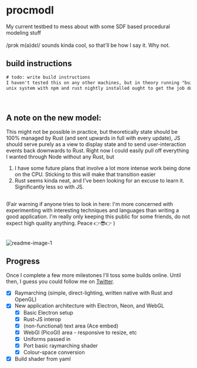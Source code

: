 # procmodl
My current testbed to mess about with some SDF based procedural modeling stuff
<br><br>
/prɔk m(ə)dɛl/ sounds kinda cool, so that'll be how I say it. Why not.

## build instructions
```diff
# todo: write build instructions
I haven't tested this on any other machines, but in theory running "build+run" on a 
unix system with npm and rust nightly installed ought to get the job done. Good luck.
```
<br>

## A note on the new model: 
This might not be possible in practice, but theoretically state should be 100% managed by Rust (and sent upwards in full with every update), JS should serve purely as a view to display state and to send user-interaction events back downwards to Rust. 
Right now I could easily pull off everything I wanted through Node without any Rust, but 
1. I have some future plans that involve a lot more intense work being done on the CPU. Sticking to this will make that transition easier
2. Rust seems kinda neat, and I've been looking for an excuse to learn it. Significantly less so with JS.

##

(Fair warning if anyone tries to look in here: I'm more concerned with experimenting with interesting techniques and languages than writing a good application. I'm really only keeping this public for some friends, do not expect high quality anything. Peace 👉😎👉 )
<br><br>

![readme-image-1](https://user-images.githubusercontent.com/30442265/121402402-d9357980-c927-11eb-9db7-61cd2624d9e9.png)

## Progress
Once I complete a few more milestones I'll toss some builds online. Until then, I guess you could follow me on [Twitter](https://twitter.com/FraserLeeee).

 - [x] Raymarching (simple, direct-lighting, written native with Rust and OpenGL)
 - [x] New application architecture with Electron, Neon, and WebGL
	 - [x] Basic Electron setup
	 - [x] Rust-JS interop
	 - [x] (non-functional) text area (Ace embed)
	 - [x] WebGl (PicoGl) area - responsive to resize, etc
	 - [x] Uniforms passed in
	 - [x] Port basic raymarching shader
	 - [x] Colour-space conversion
 - [x] Build shader from yaml
